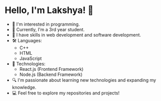 # Hello, I'm Lakshya! 👋

- 👀 I'm interested in programming.
- 🌱 Currently, I'm a 3rd year student.
- 💼 I have skills in web development and software development.
- 🛠️ Languages:
  - C++
  - HTML
  - JavaScript
- 🔧 Technologies:
  - React.js (Frontend Framework)
  - Node.js (Backend Framework)
- 🔍 I'm passionate about learning new technologies and expanding my knowledge.
- 💻 Feel free to explore my repositories and projects!

